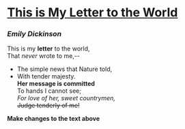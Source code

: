 # [This is My Letter to the World](http://www.online-literature.com/dickinson/834/) 

### *Emily Dickinson* 

This is my **letter** to the world,  
That *never* wrote to me,--  
- The simple news that Nature told,  
- With tender majesty.  
**Her message is committed**  
To hands I cannot see;   
*For love of her, sweet countrymen,*  
~~Judge tenderly of me!~~ 

**Make changes to the text above**
